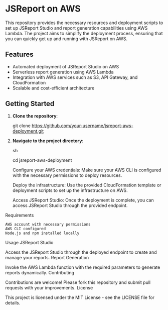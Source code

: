 # JSReport on AWS

This repository provides the necessary resources and deployment scripts to set up JSReport Studio and report generation capabilities using AWS Lambda. The project aims to simplify the deployment process, ensuring that you can quickly get up and running with JSReport on AWS.

## Features

- Automated deployment of JSReport Studio on AWS
- Serverless report generation using AWS Lambda
- Integration with AWS services such as S3, API Gateway, and CloudFormation
- Scalable and cost-efficient architecture

## Getting Started

1. **Clone the repository**:

   git clone https://github.com/your-username/jsreport-aws-deployment.git

2. **Navigate to the project directory**:

    sh

    cd jsreport-aws-deployment

    Configure your AWS credentials:
    Make sure your AWS CLI is configured with the necessary permissions to deploy resources.

    Deploy the infrastructure:
    Use the provided CloudFormation template or deployment scripts to set up the infrastructure on AWS.

    Access JSReport Studio:
    Once the deployment is complete, you can access JSReport Studio through the provided endpoint.

Requirements

    AWS account with necessary permissions
    AWS CLI configured
    Node.js and npm installed locally

Usage
JSReport Studio

Access the JSReport Studio through the deployed endpoint to create and manage your reports.
Report Generation

Invoke the AWS Lambda function with the required parameters to generate reports dynamically.
Contributing

Contributions are welcome! Please fork this repository and submit pull requests with your improvements.
License

This project is licensed under the MIT License - see the LICENSE file for details.
